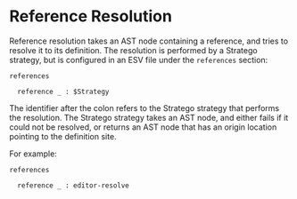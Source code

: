 # Reference Resolution
Reference resolution takes an AST node containing a reference, and tries to resolve it to its definition. The resolution is performed by a Stratego strategy, but is configured in an ESV file under the `references` section:

```esv
references

  reference _ : $Strategy
```

The identifier after the colon refers to the Stratego strategy that performs the resolution. The Stratego strategy takes an AST node, and either fails if it could not be resolved, or returns an AST node that has an origin location pointing to the definition site.

For example:

```esv
references

  reference _ : editor-resolve
```
